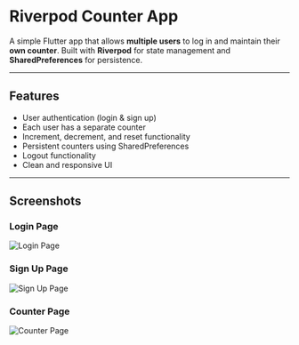 # Riverpod Counter App

A simple Flutter app that allows **multiple users** to log in and maintain their **own counter**. Built with **Riverpod** for state management and **SharedPreferences** for persistence.  

---

## Features

- User authentication (login & sign up)  
- Each user has a separate counter  
- Increment, decrement, and reset functionality  
- Persistent counters using SharedPreferences  
- Logout functionality  
- Clean and responsive UI  

---

## Screenshots

### Login Page
![Login Page]([https://via.placeholder.com/400x800?text=Login+Page](https://github.com/B3g1n3r/RiverCount/blob/main/samples/counter.png))

### Sign Up Page
![Sign Up Page](https://via.placeholder.com/400x800?text=Sign+Up+Page)

### Counter Page
![Counter Page](https://via.placeholder.com/400x800?text=Counter+Page)
